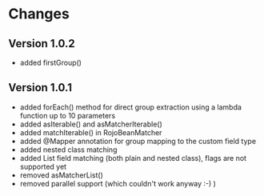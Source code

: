 # Changes

## Version 1.0.2
- added firstGroup()

## Version 1.0.1
- added forEach() method for direct group extraction using a lambda function up to 10 parameters
- added asIterable() and asMatcherIterable()
- added matchIterable() in RojoBeanMatcher
- added @Mapper annotation for group mapping to the custom field type
- added nested class matching
- added List field matching (both plain and nested class), flags are not supported yet
- removed asMatcherList()
- removed parallel support (which couldn't work anyway :-) )
